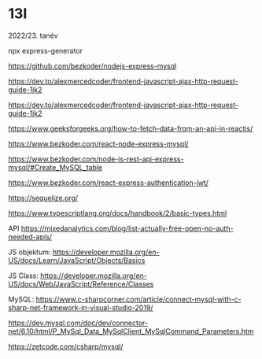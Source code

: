 # 13I
2022/23. tanév

npx express-generator

https://github.com/bezkoder/nodejs-express-mysql

https://dev.to/alexmercedcoder/frontend-javascript-ajax-http-request-guide-1jk2

https://dev.to/alexmercedcoder/frontend-javascript-ajax-http-request-guide-1jk2

https://www.geeksforgeeks.org/how-to-fetch-data-from-an-api-in-reactjs/

https://www.bezkoder.com/react-node-express-mysql/

https://www.bezkoder.com/node-js-rest-api-express-mysql/#Create_MySQL_table

https://www.bezkoder.com/react-express-authentication-jwt/

https://sequelize.org/

https://www.typescriptlang.org/docs/handbook/2/basic-types.html

API
https://mixedanalytics.com/blog/list-actually-free-open-no-auth-needed-apis/

JS objektum:
https://developer.mozilla.org/en-US/docs/Learn/JavaScript/Objects/Basics

JS Class:
https://developer.mozilla.org/en-US/docs/Web/JavaScript/Reference/Classes

MySQL: https://www.c-sharpcorner.com/article/connect-mysql-with-c-sharp-net-framework-in-visual-studio-2019/

https://dev.mysql.com/doc/dev/connector-net/6.10/html/P_MySql_Data_MySqlClient_MySqlCommand_Parameters.htm

https://zetcode.com/csharp/mysql/
